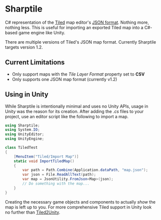 # Sharptile

C# representation of the [Tiled](https://www.mapeditor.org) map editor's
[JSON format](http://doc.mapeditor.org/en/stable/reference/json-map-format/).
Nothing more, nothing less. This is useful for importing an exported Tiled map
into a C#-based game engine like Unity.

There are multiple versions of Tiled's JSON map format. Currently Sharptile
targets version 1.2.


## Current Limitations

- Only support maps with the *Tile Layer Format* property set to **CSV**
- Only supports one JSON map format (currently v1.2)


## Using in Unity

While Sharptile is intentionally minimal and uses no Unity APIs, usage in Unity
was the reason for its creation. After adding the *.cs* files to your project,
use an editor script like the following to import a map.

```csharp
using Sharptile;
using System.IO;
using UnityEditor;
using UnityEngine;

class TiledTest
{
    [MenuItem("Tiled/Import Map")]
    static void ImportTiledMap()
    {
        var path = Path.Combine(Application.dataPath, "map.json");
        var json = File.ReadAllText(path);
        var map = JsonUtility.FromJson<Map>(json);
        // Do something with the map...
    }
}
```

Creating the necessary game objects and components to actually *show* the map is
left up to you. For more comprehensive Tiled support in Unity look no further
than [Tiled2Unity](http://www.seanba.com/Tiled2Unity).
